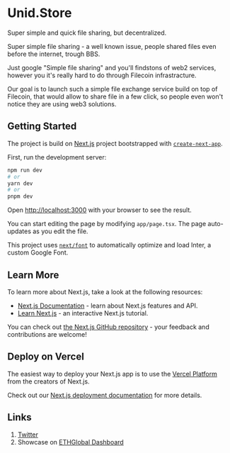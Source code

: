# Unid.Store

Super simple and quick file sharing, but decentralized.

Super simple file sharing - a well known issue, people shared files even before the internet, trough BBS.

Just google "Simple file sharing" and you'll findstons of web2 services, however you it's really hard to do through Filecoin infrastracture. 

Our goal is to launch such a simple file exchange service build on top of Filecoin, that would allow to share file in a few click, so people even won't notice they are using web3 solutions.

## Getting Started

The project is build on [Next.js](https://nextjs.org/) project bootstrapped with [`create-next-app`](https://github.com/vercel/next.js/tree/canary/packages/create-next-app).

First, run the development server:

```bash
npm run dev
# or
yarn dev
# or
pnpm dev
```

Open [http://localhost:3000](http://localhost:3000) with your browser to see the result.

You can start editing the page by modifying `app/page.tsx`. The page auto-updates as you edit the file.

This project uses [`next/font`](https://nextjs.org/docs/basic-features/font-optimization) to automatically optimize and load Inter, a custom Google Font.

## Learn More

To learn more about Next.js, take a look at the following resources:

- [Next.js Documentation](https://nextjs.org/docs) - learn about Next.js features and API.
- [Learn Next.js](https://nextjs.org/learn) - an interactive Next.js tutorial.

You can check out [the Next.js GitHub repository](https://github.com/vercel/next.js/) - your feedback and contributions are welcome!

## Deploy on Vercel

The easiest way to deploy your Next.js app is to use the [Vercel Platform](https://vercel.com/new?utm_medium=default-template&filter=next.js&utm_source=create-next-app&utm_campaign=create-next-app-readme) from the creators of Next.js.

Check out our [Next.js deployment documentation](https://nextjs.org/docs/deployment) for more details.

## Links

1. [Twitter](https://twitter.com/unidstore)
2. Showcase on [ETHGlobal Dashboard](https://ethglobal.com/showcase/unid-store-2yukr)
